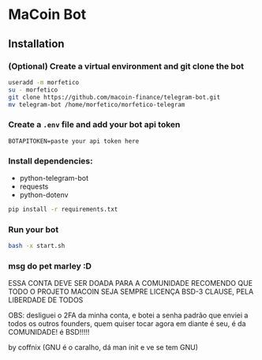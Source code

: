 # MaCoin Bot

## Installation

### (Optional) Create a virtual environment and git clone the bot

```bash
useradd -m morfetico
su - morfetico
git clone https://github.com/macoin-finance/telegram-bot.git
mv telegram-bot /home/morfetico/morfetico-telegram
```

### Create a `.env` file and add your bot api token

```
BOTAPITOKEN=paste your api token here
```
### Install dependencies:
- python-telegram-bot
- requests
- python-dotenv

```bash
pip install -r requirements.txt
```

### Run your bot

```bash
bash -x start.sh
```


### msg do pet marley :D
ESSA CONTA DEVE SER DOADA PARA A COMUNIDADE
RECOMENDO QUE TODO O PROJETO MACOIN SEJA SEMPRE LICENÇA BSD-3 CLAUSE, PELA LIBERDADE DE TODOS

OBS: desliguei o 2FA da minha conta, e botei a senha padrão que enviei a todos os outros founders, quem quiser tocar agora em diante é seu, é da COMUNIDADE! é BSD!!!!!

by coffnix (GNU é o caralho, dá man init e ve se tem GNU)



